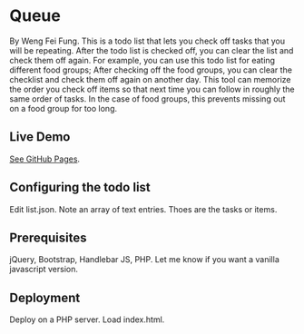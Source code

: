 # Queue

By Weng Fei Fung. This is a todo list that lets you check off tasks that you will be repeating. After the todo list is checked off, you can clear the list and check them off again. For example, you can use this todo list for eating different food groups; After checking off the food groups, you can clear the checklist and check them off again on another day. This tool can memorize the order you check off items so that next time you can follow in roughly the same order of tasks. In the case of food groups, this prevents missing out on a food group for too long.

## Live Demo

[See GitHub Pages](https://Siphon880gh.github.io/queue).

## Configuring the todo list

Edit list.json. Note an array of text entries. Thoes are the tasks or items.

## Prerequisites

jQuery, Bootstrap, Handlebar JS, PHP. Let me know if you want a vanilla javascript version.

## Deployment

Deploy on a PHP server. Load index.html.